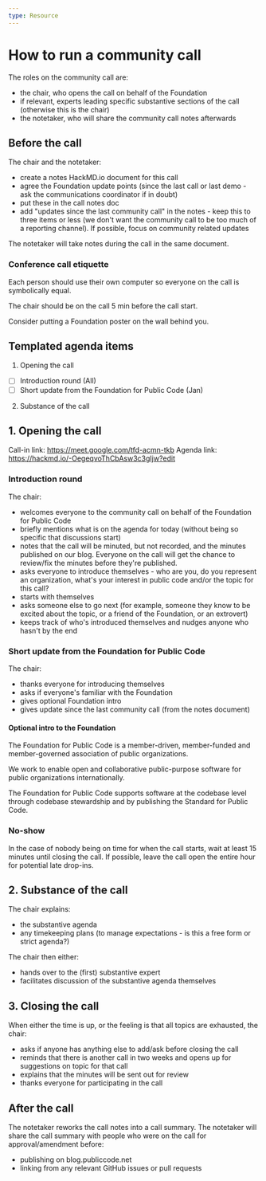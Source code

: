 ```yaml
---
type: Resource
---
```


# How to run a community call

The roles on the community call are:

* the chair, who opens the call on behalf of the Foundation
* if relevant, experts leading specific substantive sections of the call (otherwise this is the chair)
* the notetaker, who will share the community call notes afterwards

## Before the call

The chair and the notetaker:
- create a notes HackMD.io document for this call
- agree the Foundation update points (since the last call or last demo - ask the communications coordinator if in doubt)
- put these in the call notes doc
- add "updates since the last community call" in the notes - keep this to three items or less (we don't want the community call to be too much of a reporting channel). If possible, focus on community related updates

The notetaker will take notes during the call in the same document.

### Conference call etiquette

Each person should use their own computer so everyone on the call is symbolically equal.

The chair should be on the call 5 min before the call start.

Consider putting a Foundation poster on the wall behind you.

## Templated agenda items

1. Opening the call
- [ ] Introduction round (All)
- [ ] Short update from the Foundation for Public Code (Jan)

2. Substance of the call


## 1. Opening the call

Call-in link: https://meet.google.com/tfd-acmn-tkb
Agenda link: https://hackmd.io/-OegeqvoThCbAsw3c3gIjw?edit

### Introduction round

The chair:
* welcomes everyone to the community call on behalf of the Foundation for Public Code
* briefly mentions what is on the agenda for today (without being so specific that discussions start)
* notes that the call will be minuted, but not recorded, and the minutes published on our blog. Everyone on the call will get the chance to review/fix the minutes before they're published.
* asks everyone to introduce themselves - who are you, do you represent an organization, what's your interest in public code and/or the topic for this call?
* starts with themselves
* asks someone else to go next (for example, someone they know to be excited about the topic, or a friend of the Foundation, or an extrovert)
* keeps track of who's introduced themselves and nudges anyone who hasn't by the end

### Short update from the Foundation for Public Code

The chair:
* thanks everyone for introducing themselves
* asks if everyone's familiar with the Foundation
* gives optional Foundation intro
* gives update since the last community call (from the notes document)

#### Optional intro to the Foundation

The Foundation for Public Code is a member-driven, member-funded and member-governed association of public organizations.

We work to enable open and collaborative public-purpose software for public organizations internationally.

The Foundation for Public Code supports software at the codebase level through codebase stewardship and by publishing the Standard for Public Code.


### No-show

In the case of nobody being on time for when the call starts, wait at least 15 minutes until closing the call. If possible, leave the call open the entire hour for potential late drop-ins.

## 2. Substance of the call

The chair explains:
* the substantive agenda
* any timekeeping plans (to manage expectations - is this a free form or strict agenda?)

The chair then either:
* hands over to the (first) substantive expert
* facilitates discussion of the substantive agenda themselves

## 3. Closing the call

When either the time is up, or the feeling is that all topics are exhausted, the chair:
* asks if anyone has anything else to add/ask before closing the call
* reminds that there is another call in two weeks and opens up for suggestions on topic for that call
* explains that the minutes will be sent out for review
* thanks everyone for participating in the call

## After the call

The notetaker reworks the call notes into a call summary. The notetaker will share the call summary with people who were on the call for approval/amendment before:
* publishing on blog.publiccode.net
* linking from any relevant GitHub issues or pull requests
